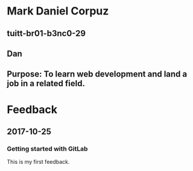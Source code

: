 # Mark Daniel Corpuz
## tuitt-br01-b3nc0-29
## Dan
## Purpose: To learn web development and land a job in a related field.

# Feedback
## 2017-10-25
### Getting started with GitLab
This is my first feedback.






